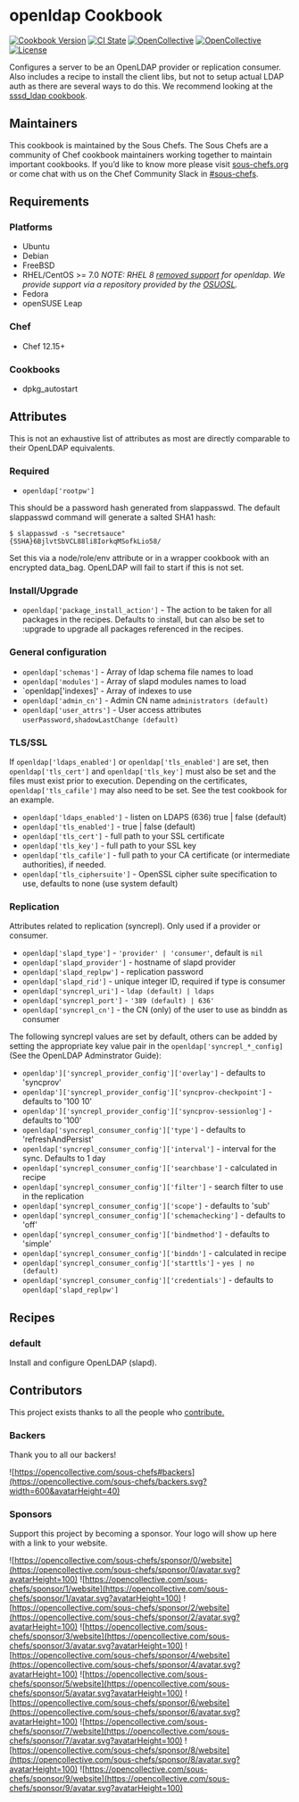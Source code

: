 # openldap Cookbook

[![Cookbook Version](https://img.shields.io/cookbook/v/openldap.svg)](https://supermarket.chef.io/cookbooks/openldap)
[![CI State](https://github.com/sous-chefs/openldap/workflows/ci/badge.svg)](https://github.com/sous-chefs/openldap/actions?query=workflow%3Aci)
[![OpenCollective](https://opencollective.com/sous-chefs/backers/badge.svg)](#backers)
[![OpenCollective](https://opencollective.com/sous-chefs/sponsors/badge.svg)](#sponsors)
[![License](https://img.shields.io/badge/License-Apache%202.0-green.svg)](https://opensource.org/licenses/Apache-2.0)

Configures a server to be an OpenLDAP provider or replication consumer. Also includes a recipe to install the client libs, but not to setup actual LDAP auth as there are several ways to do this. We recommend looking at the [sssd_ldap cookbook](https://github.com/chef-cookbooks/sssd_ldap).

## Maintainers

This cookbook is maintained by the Sous Chefs. The Sous Chefs are a community of Chef cookbook maintainers working together to maintain important cookbooks. If you’d like to know more please visit [sous-chefs.org](https://sous-chefs.org/) or come chat with us on the Chef Community Slack in [#sous-chefs](https://chefcommunity.slack.com/messages/C2V7B88SF).

## Requirements

### Platforms

- Ubuntu
- Debian
- FreeBSD
- RHEL/CentOS >= 7.0 *NOTE: RHEL 8 [removed support](https://www.redhat.com/en/blog/preparing-identity-management-red-hat-enterprise-linux-8) for openldap. We provide support via a repository provided by the [OSUOSL](https://osuosl.org).*
- Fedora
- openSUSE Leap

### Chef

- Chef 12.15+

### Cookbooks

- dpkg_autostart

## Attributes

This is not an exhaustive list of attributes as most are directly comparable to their OpenLDAP equivalents.

### Required

- `openldap['rootpw']`

This should be a password hash generated from slappasswd. The default slappasswd command will generate a salted SHA1 hash:

```
$ slappasswd -s "secretsauce"
{SSHA}6BjlvtSbVCL88li8IorkqMSofkLio58/
```

Set this via a node/role/env attribute or in a wrapper cookbook with an encrypted data_bag. OpenLDAP will fail to start if this is not set.

### Install/Upgrade

- `openldap['package_install_action']` - The action to be taken for all packages in the recipes. Defaults to :install, but can also be set to :upgrade to upgrade all packages referenced in the recipes.

### General configuration

- `openldap['schemas']` - Array of ldap schema file names to load
- `openldap['modules']` - Array of slapd modules names to load
- `openldap['indexes]' - Array of indexes to use
- `openldap['admin_cn']` - Admin CN name `administrators (default)`
- `openldap['user_attrs']` - User access attributes `userPassword,shadowLastChange (default)`

### TLS/SSL

If `openldap['ldaps_enabled']` or `openldap['tls_enabled']` are set, then `openldap['tls_cert']` and `openldap['tls_key']` must also be set and the files must exist prior to execution. Depending on the certificates, `openldap['tls_cafile']` may also need to be set. See the test cookbook for an example.

- `openldap['ldaps_enabled']` - listen on LDAPS (636) true | false (default)
- `openldap['tls_enabled']` - true | false (default)
- `openldap['tls_cert']` - full path to your SSL certificate
- `openldap['tls_key']` - full path to your SSL key
- `openldap['tls_cafile']` - full path to your CA certificate (or intermediate authorities), if needed.
- `openldap['tls_ciphersuite']` - OpenSSL cipher suite specification to use, defaults to none (use system default)

### Replication

Attributes related to replication (syncrepl). Only used if a provider or consumer.

- `openldap['slapd_type']` - `'provider' | 'consumer'`, default is `nil`
- `openldap['slapd_provider']` - hostname of slapd provider
- `openldap['slapd_replpw']` - replication password
- `openldap['slapd_rid']` - unique integer ID, required if type is consumer
- `openldap['syncrepl_uri']` - `ldap (default) | ldaps`
- `openldap['syncrepl_port']` - `'389 (default) | 636'`
- `openldap['syncrepl_cn']` - the CN (only) of the user to use as binddn as consumer

The following syncrepl values are set by default, others can be added by setting the appropriate key value
pair in the `openldap['syncrepl_*_config]` (See the OpenLDAP Adminstrator Guide):

- `openldap']['syncrepl_provider_config']['overlay']` - defaults to 'syncprov'
- `openldap']['syncrepl_provider_config']['syncprov-checkpoint']` - defaults to '100 10'
- `openldap']['syncrepl_provider_config']['syncprov-sessionlog']` - defaults to '100'
- `openldap['syncrepl_consumer_config']['type']` - defaults to 'refreshAndPersist'
- `openldap['syncrepl_consumer_config']['interval']` - interval for the sync. Defaults to 1 day
- `openldap['syncrepl_consumer_config']['searchbase']` - calculated in recipe
- `openldap['syncrepl_consumer_config']['filter']` - search filter to use in the replication
- `openldap['syncrepl_consumer_config']['scope']` - defaults to 'sub'
- `openldap['syncrepl_consumer_config']['schemachecking']` - defaults to 'off'
- `openldap['syncrepl_consumer_config']['bindmethod']` - defaults to 'simple'
- `openldap['syncrepl_consumer_config']['binddn']` - calculated in recipe
- `openldap['syncrepl_consumer_config']['starttls']` - `yes | no (default)`
- `openldap['syncrepl_consumer_config']['credentials']` - defaults to `openldap['slapd_replpw']`

## Recipes

### default

Install and configure OpenLDAP (slapd).

## Contributors

This project exists thanks to all the people who [contribute.](https://opencollective.com/sous-chefs/contributors.svg?width=890&button=false)

### Backers

Thank you to all our backers!

![https://opencollective.com/sous-chefs#backers](https://opencollective.com/sous-chefs/backers.svg?width=600&avatarHeight=40)

### Sponsors

Support this project by becoming a sponsor. Your logo will show up here with a link to your website.

![https://opencollective.com/sous-chefs/sponsor/0/website](https://opencollective.com/sous-chefs/sponsor/0/avatar.svg?avatarHeight=100)
![https://opencollective.com/sous-chefs/sponsor/1/website](https://opencollective.com/sous-chefs/sponsor/1/avatar.svg?avatarHeight=100)
![https://opencollective.com/sous-chefs/sponsor/2/website](https://opencollective.com/sous-chefs/sponsor/2/avatar.svg?avatarHeight=100)
![https://opencollective.com/sous-chefs/sponsor/3/website](https://opencollective.com/sous-chefs/sponsor/3/avatar.svg?avatarHeight=100)
![https://opencollective.com/sous-chefs/sponsor/4/website](https://opencollective.com/sous-chefs/sponsor/4/avatar.svg?avatarHeight=100)
![https://opencollective.com/sous-chefs/sponsor/5/website](https://opencollective.com/sous-chefs/sponsor/5/avatar.svg?avatarHeight=100)
![https://opencollective.com/sous-chefs/sponsor/6/website](https://opencollective.com/sous-chefs/sponsor/6/avatar.svg?avatarHeight=100)
![https://opencollective.com/sous-chefs/sponsor/7/website](https://opencollective.com/sous-chefs/sponsor/7/avatar.svg?avatarHeight=100)
![https://opencollective.com/sous-chefs/sponsor/8/website](https://opencollective.com/sous-chefs/sponsor/8/avatar.svg?avatarHeight=100)
![https://opencollective.com/sous-chefs/sponsor/9/website](https://opencollective.com/sous-chefs/sponsor/9/avatar.svg?avatarHeight=100)

